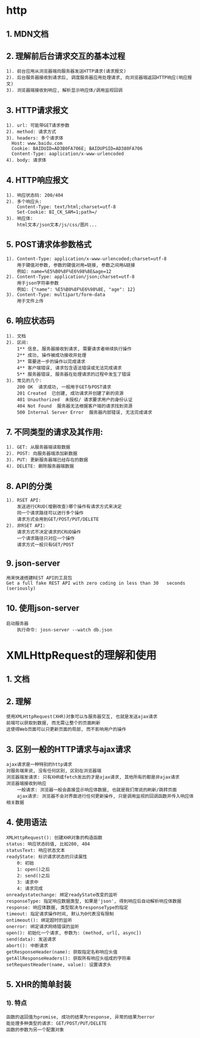 # http

## 1. MDN文档

## 2. 理解前后台请求交互的基本过程
    1). 前台应用从浏览器端向服务器发送HTTP请求(请求报文)
    2). 后台服务器接收到请求后, 调度服务器应用处理请求, 向浏览器端返回HTTP响应(响应报文)
    3). 浏览器端接收到响应, 解析显示响应体/调用监视回调

## 3. HTTP请求报文
    1). url: 可能带GET请求参数
    2). method: 请求方式
    3). headers: 多个请求体
      Host: www.baidu.com
      Cookie: BAIDUID=AD3B0FA706E; BAIDUPSID=AD380FA706
      Content-Type: aaplication/x-www-urlencoded
    4). body: 请求体

## 4. HTTP响应报文
    1). 响应状态码: 200/404
    2). 多个响应头: 
        Content-Type: text/html;charset=utf-8
        Set-Cookie: BI_CK_SAM=1;path=/
    3). 响应体: 
        html文本/json文本/js/css/图片...

## 5. POST请求体参数格式
    1). Content-Type: application/x-www-urlencoded;charset=utf-8
        用于键值对参数, 参数的键值对用=链接, 参数之间用&链接
        例如: name=%E5%B0%8F%E6%98%8E&age=12
    2). Content-Type: application/json;charset=utf-8
        用于json字符串参数
        例如: {"name": %E5%B0%8F%E6%98%8E, "age": 12}
    3). Content-Type: multipart/form-data
        用于文件上传

## 6. 响应状态码
    1). 文档
    2). 区间: 
        1** 信息, 服务器接收到请求, 需要请求者继续执行操作
        2** 成功, 操作被成功接收并处理
        3** 需要进一步的操作以完成请求
        4** 客户端错误, 请求包含语法错误或无法完成请求
        5** 服务器错误, 服务器在处理请求的过程中发生了错误
    3). 常见的几个:
        200 OK  请求成功, 一般用于GET与POST请求
        201 Created  已创建, 成功请求并创建了新的资源
        401 Unauthorized  未授权/ 请求要求用户的身份认证
        404 Not Found  服务器无法根据客户端的请求找到资源
        500 Internal Server Error  服务器内部错误, 无法完成请求

## 7. 不同类型的请求及其作用:
    1). GET: 从服务器端读取数据
    2). POST: 向服务器端添加新数据
    3). PUT: 更新服务器端已经存在的数据
    4). DELETE: 删除服务器端数据

## 8. API的分类
    1). RSET API:
        发送进行CRUD(增删改查)哪个操作有请求方式来决定
        同一个请求路径可以进行多个操作
        请求方式会用到GET/POST/PUT/DELETE 
    2). 非RSET API:
        请求方式不决定请求的CRUD操作
        一个请求路径只对应一个操作
        请求方式一般只有GET/POST

## 9. json-server
    用来快速搭建REST API的工具包
    Get a full fake REST API with zero coding in less than 30   seconds (seriously)

## 10. 使用json-server
    启动服务器
        执行命令: josn-server --watch db.json

# XMLHttpRequest的理解和使用

## 1. 文档

## 2. 理解
    使用XMLHttpRequest(XHR)对象可以与服务器交互, 也就是发送ajax请求
    前端可以获取到数据, 而无需让整个的页面刷新
    这使得Web页面可以只更新页面的局部, 而不影响用户的操作

## 3. 区别一般的HTTP请求与ajax请求
    ajax请求是一种特别的http请求
    对服务端来说, 没有任何区别, 区别在浏览器端
    浏览器端发请求: 只有XHR或fetch发出的才是ajax请求, 其他所有的都是非ajax请求
    浏览器端接收到响应
        一般请求: 浏览器一般会直接显示响应体数据, 也就是我们常说的刷新/跳转页面
        ajax请求: 浏览器不会对界面进行任何更新操作, 只是调用监视的回调函数并传入响应体相关数据

## 4. 使用语法
    XMLHttpRequest(): 创建XHR对象的构造函数
    status: 响应状态码值, 比如200, 404
    statusText: 响应状态文本
    readyState: 标识请求状态的只读属性
        0: 初始
        1: open()之后
        2: send()之后
        3: 请求中
        4: 请求完成
    onreadystatechange: 绑定readyState改变的监听
    responseType: 指定响应数据类型, 如果是'json', 得到响应后自动解析响应体数据
    response: 响应体数据, 类型取决与responseType的指定
    timeout: 指定请求操作时间, 默认为0代表没有限制
    ontimeout(): 绑定超时的监听
    onerror: 绑定请求网络错误的监听
    open(): 初始化一个请求, 参数为: (method, url[, async])
    send(data): 发送请求
    abort(): 中断请求
    getResponseHeader(name): 获取指定名称响应头值
    getAllResponseHeaders(): 获取所有响应头组成的字符串
    setRequestHeader(name, value): 设置请求头

## 5. XHR的简单封装
### 1). 特点
    函数的返回值为promise, 成功的结果为response, 异常的结果为error
    能处理多种类型的请求: GET/POST/PUT/DELETE
    函数的参数为另一个配置对象

